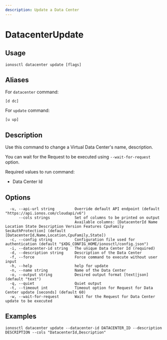 ```yaml
---
description: Update a Data Center
---
```


# DatacenterUpdate

## Usage

```text
ionosctl datacenter update [flags]
```

## Aliases

For `datacenter` command:

```text
[d dc]
```

For `update` command:

```text
[u up]
```

## Description

Use this command to change a Virtual Data Center's name, description.

You can wait for the Request to be executed using `--wait-for-request` option.

Required values to run command:

* Data Center Id

## Options

```text
  -u, --api-url string         Override default API endpoint (default "https://api.ionos.com/cloudapi/v6")
      --cols strings           Set of columns to be printed on output 
                               Available columns: [DatacenterId Name Location State Description Version Features CpuFamily SecAuthProtection] (default [DatacenterId,Name,Location,CpuFamily,State])
  -c, --config string          Configuration file used for authentication (default "$XDG_CONFIG_HOME/ionosctl/config.json")
  -i, --datacenter-id string   The unique Data Center Id (required)
  -d, --description string     Description of the Data Center
  -f, --force                  Force command to execute without user input
  -h, --help                   help for update
  -n, --name string            Name of the Data Center
  -o, --output string          Desired output format [text|json] (default "text")
  -q, --quiet                  Quiet output
  -t, --timeout int            Timeout option for Request for Data Center update [seconds] (default 60)
  -w, --wait-for-request       Wait for the Request for Data Center update to be executed
```

## Examples

```text
ionosctl datacenter update --datacenter-id DATACENTER_ID --description DESCRIPTION --cols "DatacenterId,Description"
```

